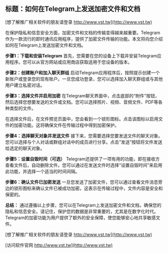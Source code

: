 ## **标题：如何在Telegram上发送加密文件和文档**

[想了解推广相关软件的朋友请登录 http://www.vst.tw](http://www.vst.tw)

在保护隐私和信息安全方面，加密文件和文档的传输变得越来越重要。Telegram作为一款流行的即时通讯应用程序，提供了加密文件传输的功能。本文将向您介绍如何在Telegram上发送加密文件和文档。

**步骤1：下载和安装Telegram**
首先，您需要在您的设备上下载并安装Telegram应用程序。您可以从官方网站或应用商店获取适用于您设备的版本。

**步骤2：创建账户和加入聊天群组**
启动Telegram应用程序后，按照提示创建一个新账户或登录您的现有账户。一旦您成功登录，您可以选择加入聊天群组或与其他用户建立私密对话。

**步骤3：选择文件并启用加密**
在Telegram聊天界面中，点击底部的“附件”按钮，然后选择您想要发送的文件或文档。您可以选择照片、视频、音频文件、PDF等各种类型的文件。

在选择文件后，在文件预览页面中，您会看到一个锁形图标。点击该图标以启用文件的加密功能。这将确保文件在传输过程中得到加密保护。

**步骤4：选择聊天对象并发送文件**
接下来，您需要选择您要发送文件的聊天对象。您可以选择与个人对话或群组对话中的成员进行分享。点击“发送”按钮将文件发送给选定的聊天对象。

**步骤5：设置自毁时间（可选）**
Telegram还提供了一项有用的功能，即在接收方查看文件后，自动删除文件。您可以通过在发送文件时选择“设置自毁时间”来启用此功能，并选择一个适当的时间间隔。

**步骤6：确认文件已加密发送**
一旦您发送了加密文件，您可以通过查看文件消息旁边的锁形图标来确认文件已被成功加密。这表示在传输过程中，文件内容是安全和保密的。

**总结：**
通过遵循以上步骤，您可以在Telegram上发送加密文件和文档，确保您的隐私和信息安全。请记住，保护您的数据是非常重要的，尤其是在数字化时代。Telegram的加密功能为用户提供了额外的安全保障，使您能够安心地共享敏感文件。

[想了解推广相关软件的朋友请登录 http://www.vst.tw](http://www.vst.tw)


[访问软件官网 http://www.vst.tw](http://www.vst.tw)
